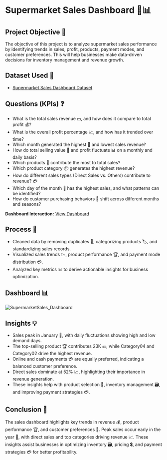 # Supermarket Sales Dashboard 🛒📊

## Project Objective 🎯

The objective of this project is to analyze supermarket sales performance by identifying trends in sales, profit, products, payment modes, and customer preferences. This will help businesses make data-driven decisions for inventory management and revenue growth.

## Dataset Used 📂
- [Supermarket Sales Dashboard Dataset](https://github.com/AnjaliPrakashan/Data-Analysis-Supermarket-Dashboard/blob/main/Sales-Dashboard-practice-file.xlsx)

## Questions (KPIs) ❓

- What is the total sales revenue 💵, and how does it compare to total profit 💰?
- What is the overall profit percentage 📈, and how has it trended over time?
- Which month generated the highest 📅 and lowest sales revenue?
- How do total selling value 💸 and profit fluctuate 📊 on a monthly and daily basis?
- Which products 🛒 contribute the most to total sales?
- Which product category 📦 generates the highest revenue?
- How do different sales types (Direct Sales vs. Others) contribute to revenue? 💳
- Which day of the month 📆 has the highest sales, and what patterns can be identified?
- How do customer purchasing behaviors 👥 shift across different months and seasons?

**Dashboard Interaction:** [View Dashboard](https://github.com/AnjaliPrakashan/Data-Analysis-Supermarket-Dashboard/blob/main/SupermarketSales_Dashboard.png)

## Process 🔄

- Cleaned data by removing duplicates 🧹, categorizing products 🏷️, and standardizing sales records.
- Visualized sales trends 📉, product performance 🏆, and payment mode distribution 💳.
- Analyzed key metrics 📊 to derive actionable insights for business optimization.

## Dashboard 📊

![SupermarketSales_Dashboard](https://github.com/user-attachments/assets/e2e12983-fb2b-4b4b-8d67-3008ff6e9497)

## Insights 💡

- Sales peak in January 📅, with daily fluctuations showing high and low demand days.
- The top-selling product 🏆 contributes 23K 💵, while Category04 and Category02 drive the highest revenue.
- Online and cash payments 💳 are equally preferred, indicating a balanced customer preference.
- Direct sales dominate at 52% 📈, highlighting their importance in revenue generation.
- These insights help with product selection 🛒, inventory management 🗃️, and improving payment strategies 💳.

## Conclusion 📝

The sales dashboard highlights key trends in revenue 💰, product performance 🏆, and customer preferences 👥. Peak sales occur early in the year 📅, with direct sales and top categories driving revenue 📈. These insights assist businesses in optimizing inventory 🗃️, pricing 💲, and payment strategies 💳 for better profitability.
